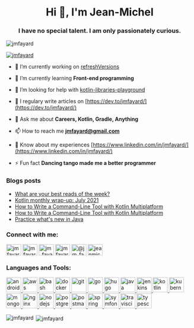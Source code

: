 <h1 align="center">Hi 👋, I'm Jean-Michel</h1>
<h3 align="center">I have no special talent. I am only passionately curious.</h3>

<p align="left"> <img src="https://komarev.com/ghpvc/?username=jmfayard&label=Profile%20views&color=0e75b6&style=flat" alt="jmfayard" /> </p>

<p align="left"> <a href="https://github.com/ryo-ma/github-profile-trophy"><img src="https://github-profile-trophy.vercel.app/?username=jmfayard" alt="jmfayard" /></a> </p>

- 🔭 I’m currently working on [refreshVersions](https://github.com/jmfayard/refreshVersions)

- 🌱 I’m currently learning **Front-end programming**

- 🤝 I’m looking for help with [kotlin-libraries-playground](https://github.com/LouisCAD/kotlin-libraries-playground)

- 📝 I regulary write articles on [https://dev.to/jmfayard/](https://dev.to/jmfayard/)

- 💬 Ask me about **Careers, Kotlin, Gradle, Anything**

- 📫 How to reach me **jmfayard@gmail.com**

- 📄 Know about my experiences [https://www.linkedin.com/in/jmfayard/](https://www.linkedin.com/in/jmfayard/)

- ⚡ Fun fact **Dancing tango made me a better programmer**

### Blogs posts
<!-- BLOG-POST-LIST:START -->
- [What are your best reads of the week?](https://dev.to/jmfayard/what-are-your-best-reads-of-the-week-17je)
- [Kotlin monthly wrap-up: July 2021](https://dev.to/jmfayard/kotlin-monthly-wrap-up-july-2021-53l9)
- [How to Write a Command-Line Tool with Kotlin Multiplatform](https://proandroiddev.com/how-to-write-a-command-line-tool-with-kotlin-multiplatform-b598247fe880?source=rss-63841d68fa9e------2)
- [How to Write a Command-Line Tool with Kotlin Multiplatform](https://dev.to/jmfayard/how-to-write-a-command-line-tool-with-kotlin-multiplatform-45g2)
- [Practice what's new in Java](https://dev.to/jmfayard/practice-what-s-new-in-java-1j09)
<!-- BLOG-POST-LIST:END -->

<h3 align="left">Connect with me:</h3>
<p align="left">
<a href="https://codepen.io/jmfayard" target="blank"><img align="center" src="https://cdn.jsdelivr.net/npm/simple-icons@3.0.1/icons/codepen.svg" alt="jmfayard" height="30" width="40" /></a>
<a href="https://dev.to/jmfayard" target="blank"><img align="center" src="https://cdn.jsdelivr.net/npm/simple-icons@3.0.1/icons/dev-dot-to.svg" alt="jmfayard" height="30" width="40" /></a>
<a href="https://twitter.com/jm_fayard" target="blank"><img align="center" src="https://cdn.jsdelivr.net/npm/simple-icons@3.0.1/icons/twitter.svg" alt="jm_fayard" height="30" width="40" /></a>
<a href="https://linkedin.com/in/jmfayard" target="blank"><img align="center" src="https://cdn.jsdelivr.net/npm/simple-icons@3.0.1/icons/linkedin.svg" alt="jmfayard" height="30" width="40" /></a>
<a href="https://medium.com/@jm_fayard" target="blank"><img align="center" src="https://cdn.jsdelivr.net/npm/simple-icons@3.0.1/icons/medium.svg" alt="@jm_fayard" height="30" width="40" /></a>
<a href="https://www.youtube.com/c/jeanmichelfayard" target="blank"><img align="center" src="https://cdn.jsdelivr.net/npm/simple-icons@3.0.1/icons/youtube.svg" alt="jeanmichelfayard" height="30" width="40" /></a>
</p>

<h3 align="left">Languages and Tools:</h3>
<p align="left"> <a href="https://developer.android.com" target="_blank"> <img src="https://devicons.github.io/devicon/devicon.git/icons/android/android-original-wordmark.svg" alt="android" width="40" height="40"/> </a> <a href="https://aws.amazon.com" target="_blank"> <img src="https://devicons.github.io/devicon/devicon.git/icons/amazonwebservices/amazonwebservices-original-wordmark.svg" alt="aws" width="40" height="40"/> </a> <a href="https://www.gnu.org/software/bash/" target="_blank"> <img src="https://www.vectorlogo.zone/logos/gnu_bash/gnu_bash-icon.svg" alt="bash" width="40" height="40"/> </a> <a href="https://www.docker.com/" target="_blank"> <img src="https://devicons.github.io/devicon/devicon.git/icons/docker/docker-original-wordmark.svg" alt="docker" width="40" height="40"/> </a> <a href="https://git-scm.com/" target="_blank"> <img src="https://www.vectorlogo.zone/logos/git-scm/git-scm-icon.svg" alt="git" width="40" height="40"/> </a> <a href="https://golang.org" target="_blank"> <img src="https://devicons.github.io/devicon/devicon.git/icons/go/go-original.svg" alt="go" width="40" height="40"/> </a> <a href="https://gohugo.io/" target="_blank"> <img src="https://api.iconify.design/logos-hugo.svg" alt="hugo" width="40" height="40"/> </a> <a href="https://www.java.com" target="_blank"> <img src="https://devicons.github.io/devicon/devicon.git/icons/java/java-original-wordmark.svg" alt="java" width="40" height="40"/> </a> <a href="https://www.jenkins.io" target="_blank"> <img src="https://www.vectorlogo.zone/logos/jenkins/jenkins-icon.svg" alt="jenkins" width="40" height="40"/> </a> <a href="https://kotlinlang.org" target="_blank"> <img src="https://www.vectorlogo.zone/logos/kotlinlang/kotlinlang-icon.svg" alt="kotlin" width="40" height="40"/> </a> <a href="https://kubernetes.io" target="_blank"> <img src="https://www.vectorlogo.zone/logos/kubernetes/kubernetes-icon.svg" alt="kubernetes" width="40" height="40"/> </a> <a href="https://www.mongodb.com/" target="_blank"> <img src="https://devicons.github.io/devicon/devicon.git/icons/mongodb/mongodb-original-wordmark.svg" alt="mongodb" width="40" height="40"/> </a> <a href="https://www.nginx.com" target="_blank"> <img src="https://devicons.github.io/devicon/devicon.git/icons/nginx/nginx-original.svg" alt="nginx" width="40" height="40"/> </a> <a href="https://nodejs.org" target="_blank"> <img src="https://devicons.github.io/devicon/devicon.git/icons/nodejs/nodejs-original-wordmark.svg" alt="nodejs" width="40" height="40"/> </a> <a href="https://www.postgresql.org" target="_blank"> <img src="https://devicons.github.io/devicon/devicon.git/icons/postgresql/postgresql-original-wordmark.svg" alt="postgresql" width="40" height="40"/> </a> <a href="https://postman.com" target="_blank"> <img src="https://www.vectorlogo.zone/logos/getpostman/getpostman-icon.svg" alt="postman" width="40" height="40"/> </a> <a href="https://spring.io/" target="_blank"> <img src="https://www.vectorlogo.zone/logos/springio/springio-icon.svg" alt="spring" width="40" height="40"/> </a> <a href="https://symfony.com" target="_blank"> <img src="https://symfony.com/logos/symfony_black_03.svg" alt="symfony" width="40" height="40"/> </a> <a href="https://travis-ci.org" target="_blank"> <img src="https://www.vectorlogo.zone/logos/travis-ci/travis-ci-icon.svg" alt="travisci" width="40" height="40"/> </a> <a href="https://www.typescriptlang.org/" target="_blank"> <img src="https://devicons.github.io/devicon/devicon.git/icons/typescript/typescript-original.svg" alt="typescript" width="40" height="40"/> </a> </p>

<p><img align="left" src="https://github-readme-stats.vercel.app/api/top-langs?username=jmfayard&show_icons=true&locale=en&layout=compact" alt="jmfayard" /></p>

<p>&nbsp;<img align="center" src="https://github-readme-stats.vercel.app/api?username=jmfayard&show_icons=true&locale=en" alt="jmfayard" /></p>

